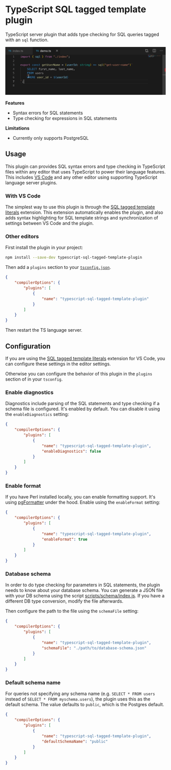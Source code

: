 # TypeScript SQL tagged template plugin

TypeScript server plugin that adds type checking for SQL queries tagged with an `sql` function.

![](docs/preview.gif)

**Features**

- Syntax errors for SQL statements
- Type checking for expressions in SQL statements

**Limitations**

- Currently only supports PostgreSQL

## Usage

This plugin can provides SQL syntax errors and type checking in TypeScript files within any editor that uses TypeScript to power their language features. This includes [VS Code](https://code.visualstudio.com) and any other editor using supporting TypeScript language server plugins.

### With VS Code

The simplest way to use this plugin is through the [SQL tagged template literals](https://marketplace.visualstudio.com/items?itemName=frigus02.vscode-sql-tagged-template-literals) extension. This extension automatically enables the plugin, and also adds syntax highlighting for SQL template strings and synchronization of settings between VS Code and the plugin.

### Other editors

First install the plugin in your project:

```bash
npm install --save-dev typescript-sql-tagged-template-plugin
```

Then add a `plugins` section to your [`tsconfig.json`](http://www.typescriptlang.org/docs/handbook/tsconfig-json.html).

```json
{
	"compilerOptions": {
		"plugins": [
			{
				"name": "typescript-sql-tagged-template-plugin"
			}
		]
	}
}
```

Then restart the TS language server.

## Configuration

If you are using the [SQL tagged template literals](https://marketplace.visualstudio.com/items?itemName=frigus02.vscode-sql-tagged-template-literals) extension for VS Code, you can configure these settings in the editor settings.

Otherwise you can configure the behavior of this plugin in the `plugins` section of in your `tsconfig`.

### Enable diagnostics

Diagnostics include parsing of the SQL statements and type checking if a schema file is configured. It's enabled by default. You can disable it using the `enableDiagnostics` setting:

```json
{
	"compilerOptions": {
		"plugins": [
			{
				"name": "typescript-sql-tagged-template-plugin",
				"enableDiagnostics": false
			}
		]
	}
}
```

### Enable format

If you have Perl installed locally, you can enable formatting support. It's using [pgFormatter](https://github.com/darold/pgFormatter) under the hood. Enable using the `enableFormat` setting:

```json
{
	"compilerOptions": {
		"plugins": [
			{
				"name": "typescript-sql-tagged-template-plugin",
				"enableFormat": true
			}
		]
	}
}
```

### Database schema

In order to do type checking for parameters in SQL statements, the plugin needs to know about your database schema. You can generate a JSON file with your DB schema using the script [scripts/schema/index.js](./scripts/schema/index.js). If you have a different DB type conversion, modify the file afterwards.

Then configure the path to the file using the `schemaFile` setting:

```json
{
	"compilerOptions": {
		"plugins": [
			{
				"name": "typescript-sql-tagged-template-plugin",
				"schemaFile": "./path/to/database-schema.json"
			}
		]
	}
}
```

### Default schema name

For queries not specifying any schema name (e.g. `SELECT * FROM users` instead of `SELECT * FROM myschema.users`), the plugin uses this as the default schema. The value defaults to `public`, which is the Postgres default.

```json
{
	"compilerOptions": {
		"plugins": [
			{
				"name": "typescript-sql-tagged-template-plugin",
				"defaultSchemaName": "public"
			}
		]
	}
}
```
